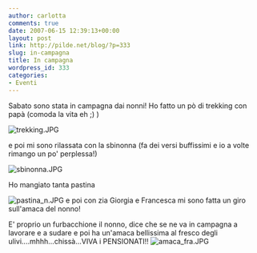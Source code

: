 ```yaml
---
author: carlotta
comments: true
date: 2007-06-15 12:39:13+00:00
layout: post
link: http://pilde.net/blog/?p=333
slug: in-campagna
title: In campagna
wordpress_id: 333
categories:
- Eventi
---
```


Sabato sono stata in campagna dai nonni! Ho fatto un pò di trekking con papà (comoda la vita eh ;) )

![trekking.JPG](http://pilde.net/blog/wp-content/uploads/2007/06/trekking.JPG)

e poi mi sono rilassata con la sbinonna (fa dei versi buffissimi e io a volte rimango un po' perplessa!)

![sbinonna.JPG](http://pilde.net/blog/wp-content/uploads/2007/06/sbinonna.JPG)

Ho mangiato tanta pastina

![pastina_n.JPG](http://pilde.net/blog/wp-content/uploads/2007/06/pastina_n.JPG)
e poi con zia Giorgia e Francesca mi sono fatta un giro sull'amaca del nonno!

E' proprio un furbacchione il nonno, dice che se ne va in campagna a lavorare e a sudare e poi ha un'amaca bellissima al fresco degli ulivi....mhhh...chissà...VIVA i PENSIONATI!!
![amaca_fra.JPG](http://pilde.net/blog/wp-content/uploads/2007/06/amaca_fra.JPG)
